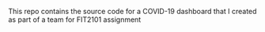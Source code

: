 This repo contains the source code for a COVID-19 dashboard that I created as part of a team for FIT2101 assignment
